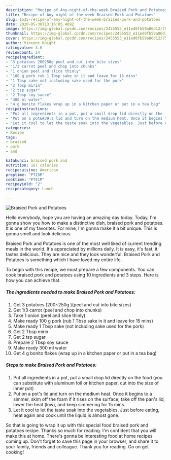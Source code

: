 ```yaml
---
description: "Recipe of Any-night-of-the-week Braised Pork and Potatoes"
title: "Recipe of Any-night-of-the-week Braised Pork and Potatoes"
slug: 1535-recipe-of-any-night-of-the-week-braised-pork-and-potatoes
date: 2020-05-30T13:16:05.489Z
image: https://img-global.cpcdn.com/recipes/2455553_e11ed0fb59a86d12/751x532cq70/braised-pork-and-potatoes-recipe-main-photo.jpg
thumbnail: https://img-global.cpcdn.com/recipes/2455553_e11ed0fb59a86d12/751x532cq70/braised-pork-and-potatoes-recipe-main-photo.jpg
cover: https://img-global.cpcdn.com/recipes/2455553_e11ed0fb59a86d12/751x532cq70/braised-pork-and-potatoes-recipe-main-photo.jpg
author: Vincent Knight
ratingvalue: 3.6
reviewcount: 14
recipeingredient:
- "3 potatoes 200250g peel and cut into bite sizes"
- "1/3 carrot peel and chop into chunks"
- "1 onion peel and slice thinly"
- "100 g pork rub 1 Tbsp sake in it and leave for 15 mins"
- "1 Tbsp sake not including sake used for the pork"
- "2 Tbsp mirin"
- "2 tsp sugar"
- "2 Tbsp soy sauce"
- "300 ml water"
- "4 g bonito flakes wrap up in a kitchen paper or put in a tea bag"
recipeinstructions:
- "Put all ingredients in a pot, put a small drop lid directly on the food (you can substitute with aluminum foil or kitchen paper, cut into the size of inner pot)"
- "Put on a pot&#39;s lid and turn on the medium heat. Once it begins to a simmer, skim off the foam if it rises on the surface, take off the pan&#39;s lid, lower the heat (low), and keep simmering for 15 mins."
- "Let it cool to let the taste soak into the vegetables. Just before eating, heat again and cook until the liquid is almost gone."
categories:
- Recipe
tags:
- braised
- pork
- and

katakunci: braised pork and 
nutrition: 167 calories
recipecuisine: American
preptime: "PT25M"
cooktime: "PT41M"
recipeyield: "2"
recipecategory: Lunch

---
```



![Braised Pork and Potatoes](https://img-global.cpcdn.com/recipes/2455553_e11ed0fb59a86d12/751x532cq70/braised-pork-and-potatoes-recipe-main-photo.jpg)

Hello everybody, hope you are having an amazing day today. Today, I'm gonna show you how to make a distinctive dish, braised pork and potatoes. It is one of my favorites. For mine, I'm gonna make it a bit unique. This is gonna smell and look delicious.

Braised Pork and Potatoes is one of the most well liked of current trending meals in the world. It's appreciated by millions daily. It is easy, it's fast, it tastes delicious. They are nice and they look wonderful. Braised Pork and Potatoes is something which I have loved my entire life.




To begin with this recipe, we must prepare a few components. You can cook braised pork and potatoes using 10 ingredients and 3 steps. Here is how you can achieve that.

<!--inarticleads1-->

##### The ingredients needed to make Braised Pork and Potatoes:

1. Get 3 potatoes (200~250g )(peel and cut into bite sizes)
1. Get 1/3 carrot (peel and chop into chunks)
1. Take 1 onion (peel and slice thinly)
1. Make ready 100 g pork (rub 1 Tbsp sake in it and leave for 15 mins)
1. Make ready 1 Tbsp sake (not including sake used for the pork)
1. Get 2 Tbsp mirin
1. Get 2 tsp sugar
1. Prepare 2 Tbsp soy sauce
1. Make ready 300 ml water
1. Get 4 g bonito flakes (wrap up in a kitchen paper or put in a tea bag)




<!--inarticleads2-->

##### Steps to make Braised Pork and Potatoes:

1. Put all ingredients in a pot, put a small drop lid directly on the food (you can substitute with aluminum foil or kitchen paper, cut into the size of inner pot)
1. Put on a pot&#39;s lid and turn on the medium heat. Once it begins to a simmer, skim off the foam if it rises on the surface, take off the pan&#39;s lid, lower the heat (low), and keep simmering for 15 mins.
1. Let it cool to let the taste soak into the vegetables. Just before eating, heat again and cook until the liquid is almost gone.




So that is going to wrap it up with this special food braised pork and potatoes recipe. Thanks so much for reading. I'm confident that you will make this at home. There's gonna be interesting food at home recipes coming up. Don't forget to save this page in your browser, and share it to your family, friends and colleague. Thank you for reading. Go on get cooking!
